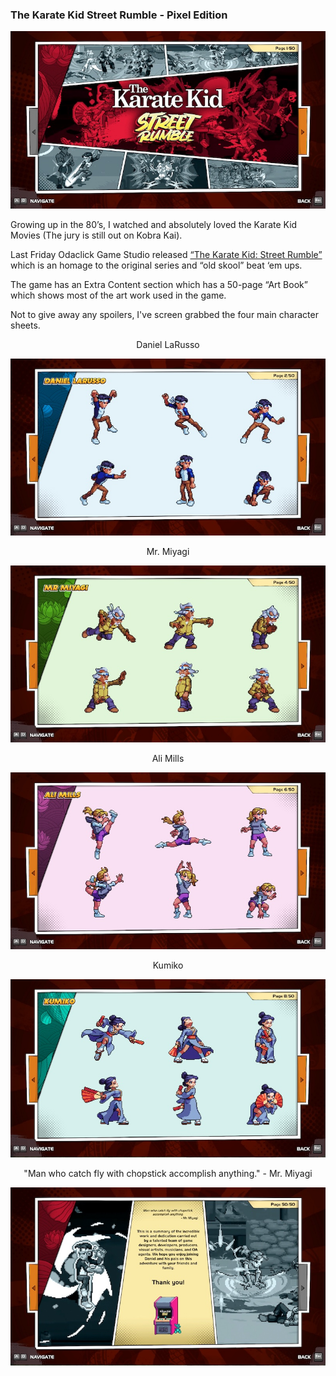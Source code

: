 ### The Karate Kid Street Rumble - Pixel Edition

![Karate Kid Street Rumble](/assets/images/prj_karate_kid/Karate_Kid_001.jpg)

Growing up in the 80’s, I watched and absolutely loved the Karate Kid Movies (The jury is still out on Kobra Kai). 

Last Friday Odaclick Game Studio released [“The Karate Kid: Street Rumble”](https://store.steampowered.com/app/2549780/The_Karate_Kid_Street_Rumble/) which is an homage to the original series and “old skool” beat ‘em ups. 

The game has an Extra Content section which has a 50-page “Art Book” which shows most of the art work used in the game. 

Not to give away any spoilers, I've screen grabbed the four main character sheets.

<p style="text-align: center;">Daniel LaRusso</p>

![Karate Kid Street Rumble](/assets/images/prj_karate_kid/Karate_Kid_002.jpg)

<p style="text-align: center;">Mr. Miyagi</p>

![Karate Kid Street Rumble](/assets/images/prj_karate_kid/Karate_Kid_003.jpg)

<p style="text-align: center;">Ali Mills</p>

![Karate Kid Street Rumble](/assets/images/prj_karate_kid/Karate_Kid_004.jpg)

<p style="text-align: center;">Kumiko</p>

![Karate Kid Street Rumble](/assets/images/prj_karate_kid/Karate_Kid_005.jpg)

<p style="text-align: center;">"Man who catch fly with chopstick accomplish anything." - Mr. Miyagi</p>

![Karate Kid Street Rumble](/assets/images/prj_karate_kid/Karate_Kid_006.jpg)
